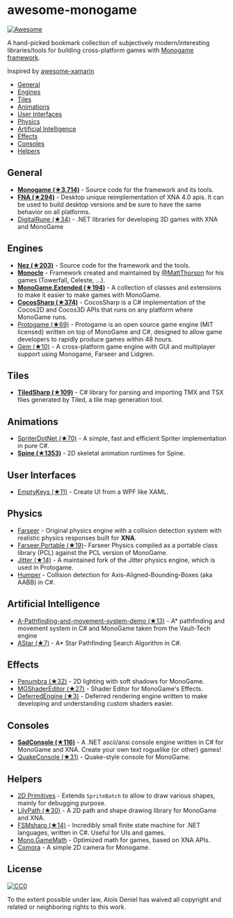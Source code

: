 # awesome-monogame

[![Awesome](https://cdn.rawgit.com/sindresorhus/awesome/d7305f38d29fed78fa85652e3a63e154dd8e8829/media/badge.svg)](https://github.com/sindresorhus/awesome)

A hand-picked bookmark collection of subjectively modern/interesting libraries/tools for building cross-platform games with [Monogame framework](http://www.monogame.net/).

Inspired by [awesome-xamarin](https://github.com/benoitjadinon/awesome-xamarin)
  
  * [General](#general)
  * [Engines](#engines)
  * [Tiles](#tiles)
  * [Animations](#animations)
  * [User Interfaces](#user-interfaces)
  * [Physics](#physics)
  * [Artificial Intelligence](#artificial-intelligence)
  * [Effects](#effects)
  * [Consoles](#consoles)
  * [Helpers](#helpers)

## General
* [**Monogame (★3,714)**](https://github.com/MonoGame/MonoGame) - Source code for the framework and its tools.
* [**FNA (★294)**](https://github.com/FNA-XNA/FNA) - Desktop unique reimplementation of XNA 4.0 apis. It can be used to build desktop versions and be sure to have the same behavior on all platforms.
* [DigitalRune (★34)](https://github.com/DigitalRune/DigitalRune) - .NET libraries for developing 3D games with XNA and MonoGame

## Engines
* [**Nez (★203)**](https://github.com/prime31/Nez) - Source code for the framework and the tools.
* [**Monocle**](https://bitbucket.org/MattThorson/monocle-engine) - Framework created and maintained by [@MattThorson](https://mobile.twitter.com/MattThorson) for his games (Towerfall, Celeste, ...).
* [**MonoGame.Extended (★194)**](https://github.com/craftworkgames/MonoGame.Extended) - A collection of classes and extensions to make it easier to make games with MonoGame.
* [**CocosSharp (★374)**](https://github.com/mono/CocosSharp) - CocosSharp is a C# implementation of the Cocos2D and Cocos3D APIs that runs on any platform where MonoGame runs.
* [Protogame (★69)](https://github.com/RedpointGames/Protogame) - Protogame is an open source game engine (MIT licensed) written on top of MonoGame and C#, designed to allow game developers to rapidly produce games within 48 hours.
* [Gem (★10)](https://github.com/gmich/Gem) - A cross-platform game engine with GUI and multiplayer support using Monogame, Farseer and Lidgren.

## Tiles
* [**TiledSharp (★109)**](https://github.com/marshallward/TiledSharp) - C# library for parsing and importing TMX and TSX files generated by Tiled, a tile map generation tool.

## Animations
* [SpriterDotNet (★70)](https://github.com/loodakrawa/SpriterDotNet) - A simple, fast and efficient Spriter implementation in pure C#.
* [**Spine (★1353)**](https://github.com/EsotericSoftware/spine-runtimes) - 2D skeletal animation runtimes for Spine.

## User Interfaces
* [EmptyKeys (★11)](https://github.com/EmptyKeys/UI_Engines) - Create UI from a WPF like XAML.

## Physics
* [Farseer](https://farseerphysics.codeplex.com/) - Original physics engine with a collision detection system with realistic physics responses built for **XNA**.
* [Farseer.Portable (★19)](https://github.com/craftworkgames/FarseerPhysics.Portable)- Farseer Physics compiled as a portable class library (PCL) against the PCL version of MonoGame.
* [Jitter (★14)](https://github.com/RedpointGames/Jitter) - A maintained fork of the Jitter physics engine, which is used in Protogame.
* [Humper](https://github.com/aloisdeniel/Humper) - Collision detection for Axis-Aligned-Bounding-Boxes (aka AABB) in C#.

## Artificial Intelligence

* [A-Pathfinding-and-movement-system-demo (★13)](https://github.com/Vault16Software/A-Pathfinding-and-movement-system-demo) - A* pathfinding and movement system in C# and MonoGame taken from the Vault-Tech engine
* [AStar (★7)](https://github.com/leniel/AStar) - A* Star Pathfinding Search Algorithm in C#.

## Effects

* [Penumbra (★32)](https://github.com/discosultan/penumbra) - 2D lighting with soft shadows for MonoGame.
* [MGShaderEditor (★27)](https://github.com/procfxgen/MGShaderEditor) - Shader Editor for MonoGame's Effects.
* [DeferredEngine (★3)](https://github.com/UncleThomy/DeferredEngine) - Deferred rendering engine written to make developing and understanding custom shaders easier.

## Consoles

* [**SadConsole (★116)**](https://github.com/Thraka/SadConsole) - A .NET ascii/ansi console engine written in C# for MonoGame and XNA. Create your own text roguelike (or other) games!
* [QuakeConsole (★31)](https://github.com/discosultan/quake-console) - Quake-style console for MonoGame.

## Helpers
* [2D Primitives](https://bitbucket.org/C3/2d-xna-primitives/wiki/Home) - Extends `SpriteBatch` to allow to draw various shapes, mainly for debugging purpose.
* [LilyPath (★30)](https://github.com/jaquadro/LilyPath) - A 2D path and shape drawing library for MonoGame and XNA.
* [FSMsharp (★14)](https://github.com/xanathar/FSMsharp) - Incredibly small finite state machine for .NET languages, written in C#. Useful for UIs and games.
* [Mono.GameMath](https://github.com/mhutch/Mono.GameMath) - Optimized math for games, based on XNA APIs.
* [Comora](https://github.com/aloisdeniel/Comora) - A simple 2D camera for Monogame.

## License

[![CC0](https://licensebuttons.net/p/zero/1.0/88x31.png)](https://creativecommons.org/publicdomain/zero/1.0/)

To the extent possible under law, Aloïs Deniel has waived all copyright and related or neighboring rights to this work.
